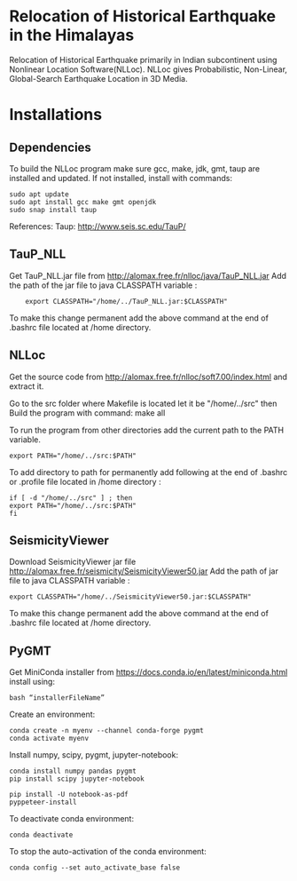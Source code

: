 # Relocation of Historical Earthquake in the Himalayas
Relocation of Historical Earthquake primarily in Indian subcontinent using Nonlinear Location Software(NLLoc).
NLLoc gives Probabilistic, Non-Linear, Global-Search Earthquake Location in 3D Media.


# Installations
## Dependencies
To build the NLLoc program make sure gcc, make, jdk, gmt, taup are installed and updated. If not installed, install with commands:

	sudo apt update
	sudo apt install gcc make gmt openjdk
	sudo snap install taup
References:
Taup: http://www.seis.sc.edu/TauP/

## TauP_NLL
Get TauP_NLL.jar file from http://alomax.free.fr/nlloc/java/TauP_NLL.jar
Add the path of the jar file to java CLASSPATH variable :

		export CLASSPATH="/home/../TauP_NLL.jar:$CLASSPATH"

To make this change permanent add the above command at the end of .bashrc file located at /home directory.
## NLLoc
Get the source code from http://alomax.free.fr/nlloc/soft7.00/index.html and extract it.

Go to the src folder where Makefile is located let it be "/home/../src" then Build the program with command:
make all

To run the program from other directories add the current path to the PATH variable.

	export PATH="/home/../src:$PATH"
	
To add directory to path for permanently add following at the end of .bashrc or .profile
file located in /home directory :

	if [ -d "/home/../src" ] ; then
	export PATH="/home/../src:$PATH"
	fi

## SeismicityViewer
Download SeismicityViewer jar file http://alomax.free.fr/seismicity/SeismicityViewer50.jar
Add the path of jar file to java CLASSPATH variable :
	
	export CLASSPATH="/home/../SeismicityViewer50.jar:$CLASSPATH"

To make this change permanent add the above command at the end of .bashrc file located at /home directory.

## PyGMT

Get MiniConda installer from https://docs.conda.io/en/latest/miniconda.html install using:

	bash “installerFileName”

Create an environment:

	conda create -n myenv --channel conda-forge pygmt
	conda activate myenv

Install numpy, scipy, pygmt, jupyter-notebook:

	conda install numpy pandas pygmt 
	pip install scipy jupyter-notebook

	pip install -U notebook-as-pdf
	pyppeteer-install

To deactivate conda environment:

	conda deactivate

To stop the auto-activation of the conda environment:

	conda config --set auto_activate_base false
